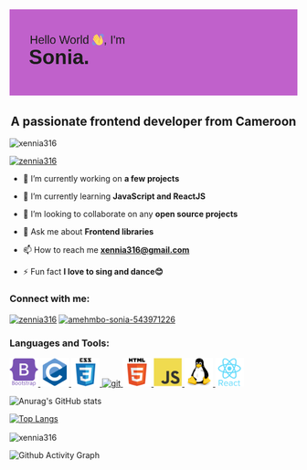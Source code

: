 
<img src='https://github.com/xennia316/xennia316/blob/main/header.png?raw=true'>
<h2 align="center">A passionate frontend developer from Cameroon</h2>
<p align="left"> <img src="https://komarev.com/ghpvc/?username=xennia316&label=Profile%20views&color=0e75b6&style=flat" alt="xennia316" /> </p>

<p align="left"> <a href="https://twitter.com/zennia316" target="blank"><img src="https://img.shields.io/twitter/follow/zennia316?logo=twitter&style=for-the-badge" alt="zennia316" /></a> </p>

- 🔭 I’m currently working on **a few projects**

- 🌱 I’m currently learning **JavaScript and ReactJS**

- 👯 I’m looking to collaborate on any **open source projects**

- 💬 Ask me about **Frontend libraries**

- 📫 How to reach me **xennia316@gmail.com**

- ⚡ Fun fact **I love to sing and dance😊**
 
<h3 align="left">Connect with me:</h3>
<p align="left">
<a href="https://twitter.com/zennia316" target="blank"><img align="center" src="https://raw.githubusercontent.com/rahuldkjain/github-profile-readme-generator/master/src/images/icons/Social/twitter.svg" alt="zennia316" height="30" width="40" /></a>
<a href="https://linkedin.com/in/amehmbo-sonia-543971226" target="blank"><img align="center" src="https://raw.githubusercontent.com/rahuldkjain/github-profile-readme-generator/master/src/images/icons/Social/linked-in-alt.svg" alt="amehmbo-sonia-543971226" height="30" width="40" /></a>
</p>

<h3 align="left">Languages and Tools:</h3>
<p align="left"> <a href="https://getbootstrap.com" target="_blank" rel="noreferrer"> <img src="https://raw.githubusercontent.com/devicons/devicon/master/icons/bootstrap/bootstrap-plain-wordmark.svg" alt="bootstrap" width="50" height="50"/> </a> <a href="https://www.cprogramming.com/" target="_blank" rel="noreferrer"> <img src="https://raw.githubusercontent.com/devicons/devicon/master/icons/c/c-original.svg" alt="c" width="50" height="50"/> </a> <a href="https://www.w3schools.com/css/" target="_blank" rel="noreferrer"> <img src="https://raw.githubusercontent.com/devicons/devicon/master/icons/css3/css3-original-wordmark.svg" alt="css3" width="50" height="50"/> </a> <a href="https://git-scm.com/" target="_blank" rel="noreferrer"> <img src="https://www.vectorlogo.zone/logos/git-scm/git-scm-icon.svg" alt="git" width="50" height="50"/> </a> <a href="https://www.w3.org/html/" target="_blank" rel="noreferrer"> <img src="https://raw.githubusercontent.com/devicons/devicon/master/icons/html5/html5-original-wordmark.svg" alt="html5" width="50" height="50"/> </a> <a href="https://developer.mozilla.org/en-US/docs/Web/JavaScript" target="_blank" rel="noreferrer"> <img src="https://raw.githubusercontent.com/devicons/devicon/master/icons/javascript/javascript-original.svg" alt="javascript" width="50" height="50"/> </a> <a href="https://www.linux.org/" target="_blank" rel="noreferrer"> <img src="https://raw.githubusercontent.com/devicons/devicon/master/icons/linux/linux-original.svg" alt="linux" width="50" height="50"/> </a> <a href="https://reactjs.org/" target="_blank" rel="noreferrer"> <img src="https://raw.githubusercontent.com/devicons/devicon/master/icons/react/react-original-wordmark.svg" alt="react" width="50" height="50"/> </a> </p>

![Anurag's GitHub stats](https://github-readme-stats.vercel.app/api?username=xennia316&show_icons=true&theme=tokyonight)

[![Top Langs](https://github-readme-stats.vercel.app/api/top-langs/?username=xennia316&langs_count=20&layout=compact&theme=tokyonight&align=center&width=100px)](https://github.com/anuraghazra/github-readme-stats)
<p><img align="center" src="https://github-readme-streak-stats.herokuapp.com/?user=xennia316&theme=tokyonight" alt="xennia316" /></p>

![Github Activity Graph](https://cli-auth.heroku.com/auth/cli/browser/8419f671-f50d-43a5-9605-8060bc11a06f?requestor=SFMyNTY.g2gDbQAAAA4xNTQuNzIuMTUzLjIwNm4GAAiLQUWAAWIAAVGA.6Be3-i-DdHBjcOqpZP9OdBV_MyllgQGDsETczZ9mSqg>/graph?username=<xennia316>)
